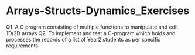 # Arrays-Structs-Dynamics_Exercises
Q1. A C program consisting of multiple functions to manipulate and edit 1D/2D arrays
Q2. To implement and test a C-program which holds and processes the records of a list of Year2 students as 
per specific requirements.

